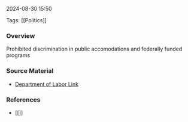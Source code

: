 
2024-08-30 15:50

Tags: [[Politics]]

### Overview
Prohibited discrimination in public accomodations and federally funded programs

### Source Material
- [Department of Labor Link](https://www.dol.gov/agencies/oasam/civil-rights-center/statutes/civil-rights-act-of-1964#:~:text=The%20Act%20prohibited%20discrimination%20in,continues%20to%20resonate%20in%20America.)

### References
- [[]]

